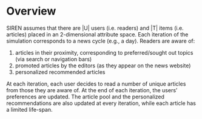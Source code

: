 # Overview

SIREN assumes that there are |U| users (i.e. readers) and |T| items (i.e. articles) placed in an 2-dimensional attribute space. Each iteration of the simulation corresponds to a news cycle (e.g., a day). Readers are aware of: 
1. articles in their proximity, corresponding to preferred/sought out topics (via search or navigation bars)
2. promoted articles by the editors (as they appear on the news website)
3. personalized recommended articles

At each iteration, each user decides to read a number of unique articles from those they are aware of. At the end of each iteration, the users’ preferences are updated. The article pool and the personalized recommendations are also updated at every iteration, while each article has a limited life-span.
